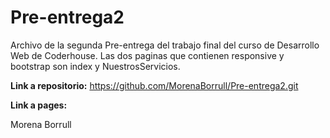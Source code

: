 # Pre-entrega2

Archivo de la segunda Pre-entrega del trabajo final del curso de Desarrollo Web de Coderhouse. Las dos paginas que contienen responsive y bootstrap son index y NuestrosServicios.

**Link a repositorio:** https://github.com/MorenaBorrull/Pre-entrega2.git

**Link a pages:**

Morena Borrull
